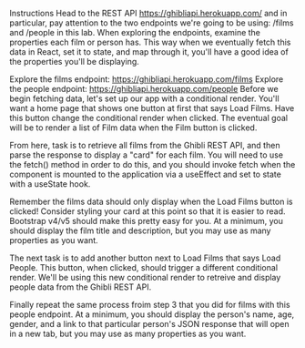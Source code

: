 Instructions
Head to the REST API https://ghibliapi.herokuapp.com/ and in particular, pay attention to the two endpoints we're going to be using: /films and /people in this lab. When exploring the endpoints, examine the properties each film or person has. This way when we eventually fetch this data in React, set it to state, and map through it, you'll have a good idea of the properties you'll be displaying.

Explore the films endpoint: https://ghibliapi.herokuapp.com/films
Explore the people endpoint: https://ghibliapi.herokuapp.com/people
Before we begin fetching data, let's set up our app with a conditional render. You'll want a home page that shows one button at first that says Load Films. Have this button change the conditional render when clicked. The eventual goal will be to render a list of Film data when the Film button is clicked.

From here, task is to retrieve all films from the Ghibli REST API, and then parse the response to display a "card" for each film. You will need to use the fetch() method in order to do this, and you should invoke fetch when the component is mounted to the application via a useEffect and set to state with a useState hook.

Remember the films data should only display when the Load Films button is clicked!
Consider styling your card at this point so that it is easier to read. Bootstrap v4/v5 should make this pretty easy for you. At a minimum, you should display the film title and description, but you may use as many properties as you want.

The next task is to add another button next to Load Films that says Load People. This button, when clicked, should trigger a different conditional render. We'll be using this new conditional render to retreive and display people data from the Ghibli REST API.

Finally repeat the same process froim step 3 that you did for films with this people endpoint. At a minimum, you should display the person's name, age, gender, and a link to that particular person's JSON response that will open in a new tab, but you may use as many properties as you want.
